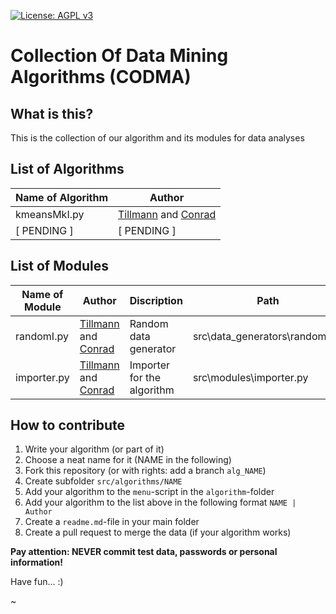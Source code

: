 [![License: AGPL v3](https://img.shields.io/badge/License-AGPL%20v3-blue.svg)](https://www.gnu.org/licenses/agpl-3.0)
# Collection Of Data Mining Algorithms (CODMA)

## What is this?

This is the collection of our algorithm and its modules for data analyses

## List of Algorithms

| Name of Algorithm | Author |
| ------------- | ------------- |
| kmeansMkI.py  | [Tillmann](https://github.com/tchemn) and [Conrad](https://github.com/creyd) |
| [ PENDING ]  | [ PENDING ]  |

## List of Modules

| Name of Module | Author | Discription | Path |
| ------------- | ------------- | ------------- | ------------- |
| randomI.py  | [Tillmann](https://github.com/tchemn) and [Conrad](https://github.com/creyd) | Random data generator | src\data_generators\randomi.py |
| importer.py  | [Tillmann](https://github.com/tchemn) and [Conrad](https://github.com/creyd) | Importer for the algorithm | src\modules\importer.py |

## How to contribute

1. Write your algorithm (or part of it)
2. Choose a neat name for it (NAME in the following)
3. Fork this repository (or with rights: add a branch `alg_NAME`)
4. Create subfolder `src/algorithms/NAME`
5. Add your algorithm to the `menu`-script in the `algorithm`-folder 
6. Add your algorithm to the list above in the following format `NAME | Author`
7. Create a `readme.md`-file in your main folder
8. Create a pull request to merge the data (if your algorithm works)

**Pay attention: NEVER commit test data, passwords or personal information!**

Have fun... :)

~
